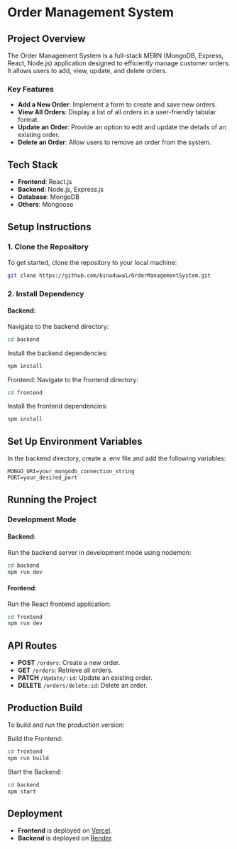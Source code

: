 
# Order Management System

## Project Overview
The Order Management System is a full-stack MERN (MongoDB, Express, React, Node.js) application designed to efficiently manage customer orders. It allows users to add, view, update, and delete orders.


### Key Features

- **Add a New Order**: Implement a form to create and save new orders.
- **View All Orders**: Display a list of all orders in a user-friendly tabular format.
- **Update an Order**: Provide an option to edit and update the details of an existing order.
- **Delete an Order**: Allow users to remove an order from the system.

## Tech Stack
- **Frontend**: React.js
- **Backend**: Node.js, Express.js
- **Database**: MongoDB
- **Others**: Mongoose
##  Setup Instructions
### 1. Clone the Repository
To get started, clone the repository to your local machine:
```bash
git clone https://github.com/binaduwal/OrderManagementSystem.git
```
### 2. Install Dependency

#### Backend:
Navigate to the backend directory:
```bash
cd backend
```

Install the backend dependencies:
```bash
npm install
```

Frontend:
Navigate to the frontend directory:
```bash
cd frontend
```

Install the frontend dependencies:
```bash
npm install
```
## Set Up Environment Variables
In the backend directory, create a .env file and add the following variables:
```.env
MONGO_URI=your_mongodb_connection_string
PORT=your_desired_port
```
## Running the Project
### Development Mode
#### Backend:
Run the backend server in development mode using nodemon:
```bash
cd backend
npm run dev
```

#### Frontend:
Run the React frontend application:
```bash
cd frontend
npm run dev
```

## API Routes
- **POST** `/orders`: Create a new order.
- **GET** `/orders`: Retrieve all orders.
- **PATCH** `/Update/:id`: Update an existing order.
- **DELETE** `/orders/delete:id`: Delete an order.

## Production Build
To build and run the production version:

Build the Frontend:
```bash
cd frontend
npm run build
```

Start the Backend:
```bash
cd backend
npm start
````



## Deployment
- **Frontend** is deployed on [Vercel](https://order-management-system-blush.vercel.app/orders).
- **Backend** is deployed on [Render](https://ordermanagementsystem.onrender.com).

